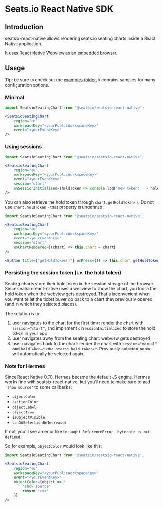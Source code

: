# Seats.io React Native SDK 

## Introduction

seatsio-react-native allows rendering seats.io seating charts inside a React Native application. 

It uses [React Native Webview](https://github.com/react-native-webview/react-native-webview) as an embedded browser.

## Usage

Tip: be sure to check out the [examples folder](https://github.com/seatsio/seatsio-react-native/tree/master/example/examples), it contains samples for many configuration options. 

### Minimal 
```jsx
import SeatsioSeatingChart from '@seatsio/seatsio-react-native';

<SeatsioSeatingChart
    region="eu"
    workspaceKey="<yourPublicWorkspaceKey>"
    event="<yourEventKey>"
/>
```

### Using sessions 
```jsx
import SeatsioSeatingChart from '@seatsio/seatsio-react-native';

<SeatsioSeatingChart
    region="eu"
    workspaceKey="<yourPublicWorkspaceKey>"
    event="<yourEventKey>"
    session="start"
    onSessionInitialized={holdToken => console.log('new token: ' + holdToken.token)}
/>
```

You can also retrieve the hold token through `chart.getHoldToken()`. Do not use `chart.holdToken` - that property is undefined:

```jsx
import SeatsioSeatingChart from '@seatsio/seatsio-react-native';

<SeatsioSeatingChart
    region="eu"
    workspaceKey="<yourPublicWorkspaceKey>"
    event="<yourEventKey>"
    session="start"
    onChartRendered={(chart) => this.chart = chart}
/>

<Button title={"getHoldToken()"} onPress={() => this.chart.getHoldToken().then(holdToken => alert(holdToken))}/>
```

### Persisting the session token (i.e. the hold token)
Seating charts store their hold token in the session storage of the browser. Since seatsio-react-native uses a webview to show the chart,
you loose the hold token when the webview gets destroyed. That's inconvenient when you want te let the ticket buyer go back to a chart
they previously opened (and in which they selected places).

The solution is to:
1. user navigates to the chart for the first time: render the chart with `session="start"`, and implement `onSessionInitialized` to store the hold token in your app
2. user navigates away from the seating chart: webview gets destroyed
3. user navigates back to the chart: render the chart with `session="manual"` and `holdToken="<the stored hold token>"`. Previously selected seats will automatically be selected again.

### Note for Hermes

Since React Native 0.70, Hermes became the default JS engine. Hermes works fine with seatsio-react-native, but you'll
need to make sure to add `'show source'` to some callbacks:

- `objectColor`
- `sectionColor`
- `objectLabel`
- `objectIcon`
- `isObjectVisible`
- `canGASelectionBeIncreased`

If not, you'll see an error like `Uncaught ReferenceError: bytecode is not defined`.

So for example, `objectColor` would look like this:

```jsx
import SeatsioSeatingChart from '@seatsio/seatsio-react-native';

<SeatsioSeatingChart
    region="eu"
    workspaceKey="<yourPublicWorkspaceKey>"
    event="<yourEventKey>"
    objectColor={object => {
        'show source'
        return 'red'
    }}
/>
```
